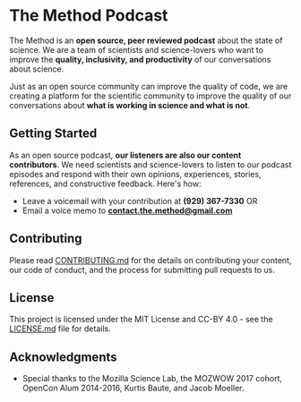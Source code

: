 # The Method Podcast

The Method is an **open source, peer reviewed podcast** about the state of science. We are a team of scientists and science-lovers who want to improve the **quality, inclusivity, and productivity** of our conversations about science. 

Just as an open source community can improve the quality of code, we are creating a platform for the scientific community to improve the quality of our conversations about **what is working in science and what is not**. 

## Getting Started

As an open source podcast, **our listeners are also our content contributors**. We need scientists and science-lovers to listen to our podcast episodes and respond with their own opinions, experiences, stories, references, and constructive feedback. Here's how:

* Leave a voicemail with your contribution at **(929) 367-7330** OR
* Email a voice memo to **contact.the.method@gmail.com**

## Contributing

Please read [CONTRIBUTING.md](CONTRIBUTING.md) for the details on contributing your content, our code of conduct, and the process for submitting pull requests to us.

## License

This project is licensed under the MIT License and CC-BY 4.0 - see the [LICENSE.md](LICENSE.md) file for details.

## Acknowledgments

* Special thanks to the Mozilla Science Lab, the MOZWOW 2017 cohort, OpenCon Alum 2014-2016, Kurtis Baute, and Jacob Moeller.

